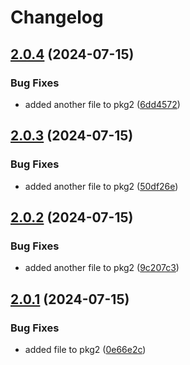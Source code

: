 # Changelog

## [2.0.4](https://github.com/wheresrhys/release-please-test/compare/rp-test2-v2.0.3...rp-test2-v2.0.4) (2024-07-15)


### Bug Fixes

* added another file to pkg2 ([6dd4572](https://github.com/wheresrhys/release-please-test/commit/6dd4572cd5b828e42c7473c34159d95c9d78a7ec))

## [2.0.3](https://github.com/wheresrhys/release-please-test/compare/rp-test2-v2.0.2...rp-test2-v2.0.3) (2024-07-15)


### Bug Fixes

* added another file to pkg2 ([50df26e](https://github.com/wheresrhys/release-please-test/commit/50df26e57f2d2ed552d3a493a1d3ae7f1b3b298f))

## [2.0.2](https://github.com/wheresrhys/release-please-test/compare/rp-test2-v2.0.1...rp-test2-v2.0.2) (2024-07-15)


### Bug Fixes

* added another file to pkg2 ([9c207c3](https://github.com/wheresrhys/release-please-test/commit/9c207c379575fb04aa9ab1658116d6e62a17103a))

## [2.0.1](https://github.com/wheresrhys/release-please-test/compare/rp-test2-v2.0.0...rp-test2-v2.0.1) (2024-07-15)


### Bug Fixes

* added file to pkg2 ([0e66e2c](https://github.com/wheresrhys/release-please-test/commit/0e66e2cafe415dfe3b5851283160f67ad3ef5c77))
